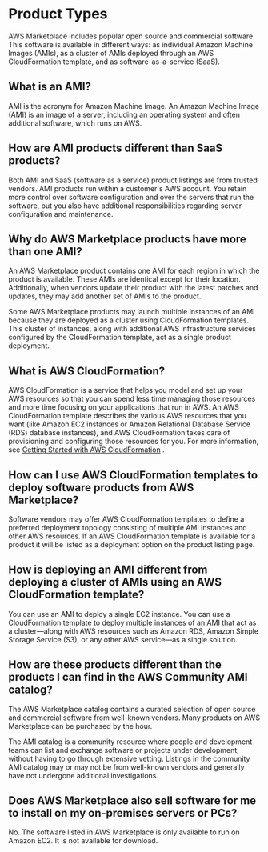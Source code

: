 # Product Types<a name="buyer-product-types"></a>

 AWS Marketplace includes popular open source and commercial software\. This software is available in different ways: as individual Amazon Machine Images \(AMIs\), as a cluster of AMIs deployed through an AWS CloudFormation template, and as software\-as\-a\-service \(SaaS\)\. 

## What is an AMI?<a name="what-is-an-ami"></a>

 AMI is the acronym for Amazon Machine Image\. An Amazon Machine Image \(AMI\) is an image of a server, including an operating system and often additional software, which runs on AWS\. 

## How are AMI products different than SaaS products?<a name="how-are-ami-products-different-than-saas-products"></a>

 Both AMI and SaaS \(software as a service\) product listings are from trusted vendors\. AMI products run within a customer's AWS account\. You retain more control over software configuration and over the servers that run the software, but you also have additional responsibilities regarding server configuration and maintenance\. 

## Why do AWS Marketplace products have more than one AMI?<a name="why-do-aws-marketplace-products-have-more-than-one-ami"></a>

 An AWS Marketplace product contains one AMI for each region in which the product is available\. These AMIs are identical except for their location\. Additionally, when vendors update their product with the latest patches and updates, they may add another set of AMIs to the product\. 

 Some AWS Marketplace products may launch multiple instances of an AMI because they are deployed as a cluster using CloudFormation templates\. This cluster of instances, along with additional AWS infrastructure services configured by the CloudFormation template, act as a single product deployment\. 

## What is AWS CloudFormation?<a name="what-is-aws-cloudformation"></a>

 AWS CloudFormation is a service that helps you model and set up your AWS resources so that you can spend less time managing those resources and more time focusing on your applications that run in AWS\. An AWS CloudFormation template describes the various AWS resources that you want \(like Amazon EC2 instances or Amazon Relational Database Service \(RDS\) database instances\), and AWS CloudFormation takes care of provisioning and configuring those resources for you\. For more information, see [Getting Started with AWS CloudFormation](https://docs.aws.amazon.com/AWSCloudFormation/latest/UserGuide/GettingStarted.html) \. 

## How can I use AWS CloudFormation templates to deploy software products from AWS Marketplace?<a name="how-can-i-use-aws-cloudformation-templates-to-deploy-software-products-from-aws-marketplace"></a>

 Software vendors may offer AWS CloudFormation templates to define a preferred deployment topology consisting of multiple AMI instances and other AWS resources\. If an AWS CloudFormation template is available for a product it will be listed as a deployment option on the product listing page\. 

## How is deploying an AMI different from deploying a cluster of AMIs using an AWS CloudFormation template?<a name="how-is-deploying-an-ami-different-from-deploying-a-cluster-of-amis-using-an-aws-cloudformation-template"></a>

 You can use an AMI to deploy a single EC2 instance\. You can use a CloudFormation template to deploy multiple instances of an AMI that act as a cluster—along with AWS resources such as Amazon RDS, Amazon Simple Storage Service \(S3\), or any other AWS service—as a single solution\. 

## How are these products different than the products I can find in the AWS Community AMI catalog?<a name="how-are-these-products-different-than-the-products-i-can-find-in-the-aws-community-ami-catalog"></a>

 The AWS Marketplace catalog contains a curated selection of open source and commercial software from well\-known vendors\. Many products on AWS Marketplace can be purchased by the hour\. 

 The AMI catalog is a community resource where people and development teams can list and exchange software or projects under development, without having to go through extensive vetting\. Listings in the community AMI catalog may or may not be from well\-known vendors and generally have not undergone additional investigations\. 

## Does AWS Marketplace also sell software for me to install on my on\-premises servers or PCs?<a name="does-aws-marketplace-also-sell-software-for-me-to-install-on-my-on-premises-servers-or-pcs"></a>

 No\. The software listed in AWS Marketplace is only available to run on Amazon EC2\. It is not available for download\. 